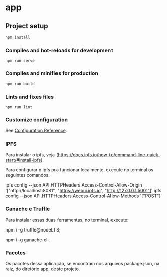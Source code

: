 # app

## Project setup
```
npm install
```

### Compiles and hot-reloads for development
```
npm run serve
```

### Compiles and minifies for production
```
npm run build
```

### Lints and fixes files
```
npm run lint
```

### Customize configuration
See [Configuration Reference](https://cli.vuejs.org/config/).

### IPFS

Para instalar o ipfs, veja (https://docs.ipfs.io/how-to/command-line-quick-start/#install-ipfs).

Para configurar o ipfs pra funcionar localmente, execute no terminal os seguintes comandos:

ipfs config --json API.HTTPHeaders.Access-Control-Allow-Origin '["http://localhost:8081", "https://webui.ipfs.io", "http://127.0.0.1:5001"]'
ipfs config --json API.HTTPHeaders.Access-Control-Allow-Methods '["POST"]'

### Ganache e Truffle 

Para instalar essas duas ferramentas, no terminal, execute:

npm i -g truffle@nodeLTS;

npm i -g ganache-cli.


### Pacotes

Os pacotes dessa aplicação, se encontram nos arquivos package.json, na raiz, do diretório app, deste projeto.


